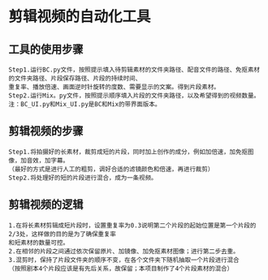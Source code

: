 剪辑视频的自动化工具
=
工具的使用步骤
-
    Step1.运行BC.py文件，按照提示填入待剪辑素材的文件夹路径、配音文件的路径、免抠素材的文件夹路径、片段保存路径、片段的持续时间、
    重复率、播放倍速、画面逆时针旋转的度数、需要显示的文案。得到片段素材。
    Step2.运行Mix。py文件，按照提示顺序填入片段的文件夹路径，以及希望得到的视频数量。
    注：BC_UI.py和Mix_UI.py是BC和Mix的带界面版本。
剪辑视频的步骤
-
    Step1.将拍摄好的长素材，裁剪成短的片段，同时加上创作的成分，例如加倍速，加免抠图像，加音效，加字幕。
    （最好的方式是进行人工的粗剪，调好合适的滤镜颜色和倍速，再进行裁剪）
    Step2.将处理好的短的片段进行混合，成为一条视频。
剪辑视频的逻辑
-
    1.在将长素材剪辑成短片段时，设置重复率为0.3说明第二个片段的起始位置是第一个片段的2/3处，这样做的目的是为了确保重复率
    和短素材的数量可控。
    2.在相邻的片段之间通过依次保留原片、加镜像、加免抠素材图像；进行第二步去重。
    3.混剪时，保持了片段文件夹的顺序不变，在各个文件夹下随机抽取一个片段进行混合
    （按照剧本4个片段应该是有先后关系，故保留；本项目制作了4个片段素材的混合）
